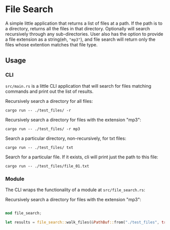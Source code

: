 # File Search

A simple little application that returns a list of files at a path. If the path is to a directory, returns all the files in that directory. Optionally will search recursively through any sub-directories. User also has the option to provide a file extension as a string(eh, `"mp3"`), and file search will return only the files whose extention matches that file type. 

## Usage

### CLI

`src/main.rs` is a little CLI application that will search for files matching commands and print out the list of results.

Recursively search a directory for all files:

`cargo run -- ./test_files/ -r`

Recursively search a directory for files with the extension "mp3":

`cargo run -- ./test_files/ -r mp3`

Search a particular directory, non-recursively, for txt files:

`cargo run -- ./test_files/ txt`

Search for a particular file. If it exists, cli will print just the path to this file:

`cargo run -- ./test_files/file_01.txt`

### Module

The CLI wraps the functionality of a module at `src/file_search.rs`: 


Recursively search a directory for files with the extension "mp3":

```rust

mod file_search;

let results = file_search::walk_files(&PathBuf::from("./test_files", true, Some(String::from("mp3"))))

``` 
